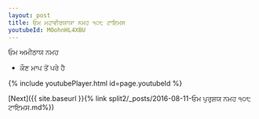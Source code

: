 ```yaml
---
layout: post
title: ਓਮ ਮਹਾਵੀਰਯਾਯਾ ਨਮਹ ੧੦੮ ਟਾਇਮਸ
youtubeId: MOohnHL4XBU
---
```

 
 
 ਓਮ ਅਮੀਠਾਯ ਨਮਹ  
 
 -  ਕੌਣ ਮਾਪ ਤੋਂ ਪਰੇ ਹੈ 
 
  
 
  
 
 
 
 
 
 


{% include youtubePlayer.html id=page.youtubeId %}
 
[Next]({{ site.baseurl }}{% link  split2/_posts/2016-08-11-ਓਮ ਪੁਰੁਸ਼ਯ ਨਮਹ ੧੦੮ ਟਾਇਮਸ.md%})
 
